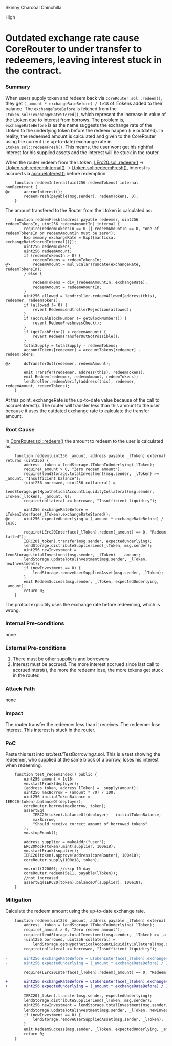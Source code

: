 Skinny Charcoal Chinchilla

High

# Outdated exchange rate cause CoreRouter to under transfer to redeemers, leaving interest stuck in the contract.

### Summary

When users supply token and redeem back via `CoreRouter.sol::redeem()`, they get `(_amount * exchangeRateBefore) / 1e18` of lTokens added to their balance. The `exchangeRateBefore` is fetched from the `Ltoken.sol::exchangeRateStored()`, which represent the increase in value of the Ltoken due to interest from borrows. The problem is, `exchangeRateBefore` is as the name suggests the exchange rate of the Ltoken to the underlying token before the redeem happen (i.e outdated). In reality, the redeemed amount is calculated and given to the CoreRouter using the current (i.e up-to-date) exchange rate in `Ltoken.sol::redeemFresh()`. This means, the user wont get his rightful interest for his supplied assets and the interest will be stuck in the router.

When the router redeem from the Ltoken, [LErc20.sol::redeem()](https://github.com/sherlock-audit/2025-05-lend-audit-contest/blob/713372a1ccd8090ead836ca6b1acf92e97de4679/Lend-V2/src/LErc20.sol#L64) -> [Ltoken.sol::redeemInternal()](https://github.com/sherlock-audit/2025-05-lend-audit-contest/blob/713372a1ccd8090ead836ca6b1acf92e97de4679/Lend-V2/src/LToken.sol#L454) -> [Ltoken.sol::redeemFresh()](https://github.com/sherlock-audit/2025-05-lend-audit-contest/blob/713372a1ccd8090ead836ca6b1acf92e97de4679/Lend-V2/src/LToken.sol#L457), interest is accrued via [accrueInterest()](https://github.com/sherlock-audit/2025-05-lend-audit-contest/blob/713372a1ccd8090ead836ca6b1acf92e97de4679/Lend-V2/src/LToken.sol#L324) before redemption.

```solidity 
    function redeemInternal(uint256 redeemTokens) internal nonReentrant { 
@>      accrueInterest();
        redeemFresh(payable(msg.sender), redeemTokens, 0);
    }
```
The amount transfered to the Router from the Ltoken is calculated as: 

```solidity 
    function redeemFresh(address payable redeemer, uint256 redeemTokensIn, uint256 redeemAmountIn) internal {
        require(redeemTokensIn == 0 || redeemAmountIn == 0, "one of redeemTokensIn or redeemAmountIn must be zero");
        Exp memory exchangeRate = Exp({mantissa: exchangeRateStoredInternal()});
        uint256 redeemTokens;
        uint256 redeemAmount;
        if (redeemTokensIn > 0) {
            redeemTokens = redeemTokensIn;
@>          redeemAmount = mul_ScalarTruncate(exchangeRate, redeemTokensIn);
        } else {

            redeemTokens = div_(redeemAmountIn, exchangeRate);
            redeemAmount = redeemAmountIn;
        }
        uint256 allowed = lendtroller.redeemAllowed(address(this), redeemer, redeemTokens);
        if (allowed != 0) {
            revert RedeemLendtrollerRejection(allowed);
        }
        if (accrualBlockNumber != getBlockNumber()) {
            revert RedeemFreshnessCheck();
        }
        if (getCashPrior() < redeemAmount) {
            revert RedeemTransferOutNotPossible();
        }
        totalSupply = totalSupply - redeemTokens;
        accountTokens[redeemer] = accountTokens[redeemer] - redeemTokens;

@>      doTransferOut(redeemer, redeemAmount);

        emit Transfer(redeemer, address(this), redeemTokens);
        emit Redeem(redeemer, redeemAmount, redeemTokens);
        lendtroller.redeemVerify(address(this), redeemer, redeemAmount, redeemTokens);
    }
```
At this point, exchangeRate is the up-to-date value because of the call to accrueInterest(). The router will transfer less than this amount to the user because it uses the outdated exchange rate to calculate the transfer amount.


### Root Cause

In [CoreRouter.sol::redeem()](https://github.com/sherlock-audit/2025-05-lend-audit-contest/blob/713372a1ccd8090ead836ca6b1acf92e97de4679/Lend-V2/src/LayerZero/CoreRouter.sol#L100) the amount to redeem to the user is calculated as: 

```solidity 
    function redeem(uint256 _amount, address payable _lToken) external returns (uint256) {
        address _token = lendStorage.lTokenToUnderlying(_lToken);
        require(_amount > 0, "Zero redeem amount");
        require(lendStorage.totalInvestment(msg.sender, _lToken) >= _amount, "Insufficient balance");
        (uint256 borrowed, uint256 collateral) =
            lendStorage.getHypotheticalAccountLiquidityCollateral(msg.sender, LToken(_lToken), _amount, 0);
        require(collateral >= borrowed, "Insufficient liquidity");

        uint256 exchangeRateBefore = LTokenInterface(_lToken).exchangeRateStored();
@>      uint256 expectedUnderlying = (_amount * exchangeRateBefore) / 1e18;

        require(LErc20Interface(_lToken).redeem(_amount) == 0, "Redeem failed"); 
        IERC20(_token).transfer(msg.sender, expectedUnderlying);
        lendStorage.distributeSupplierLend(_lToken, msg.sender);
        uint256 newInvestment = lendStorage.totalInvestment(msg.sender, _lToken) - _amount;
        lendStorage.updateTotalInvestment(msg.sender, _lToken, newInvestment);
        if (newInvestment == 0) {
            lendStorage.removeUserSuppliedAsset(msg.sender, _lToken);
        }
        emit RedeemSuccess(msg.sender, _lToken, expectedUnderlying, _amount);
        return 0;
    }
```

The protcol explicitily uses the exchange rate before redeeming, which is wrong. 

### Internal Pre-conditions

none

### External Pre-conditions

1. There must be other suppliers and borrowers 
2. Interest must be accrued. The more interest accrued since last call to accruedInterst(), the more the redeemr lose, the more tokens get stuck in the router. 


### Attack Path

none

### Impact


The router transfer the redeemer less than it receives. The redeemer lose interest. This interest is stuck in the router.

### PoC

Paste this test into src/test/TestBorrowing.t.sol. This is a test showing the redeemer, who supplied at the same block of a borrow, loses his interest when redeeming. 

```solidity 
    function test_redeemIndex() public {
        uint256 amount = 1e18;
        vm.startPrank(deployer);
        (address token, address lToken) = _supply(amount);
        uint256 maxBorrow = (amount * 70) / 100;
        uint256 initialTokenBalance = IERC20(token).balanceOf(deployer);
        coreRouter.borrow(maxBorrow, token);
        assertEq(
            IERC20(token).balanceOf(deployer) - initialTokenBalance,
            maxBorrow,
            "Should receive correct amount of borrowed tokens"
        );
        vm.stopPrank(); 

        address supplier = makeAddr("user");
        ERC20Mock(token).mint(supplier, 100e18);
        vm.startPrank(supplier);
        IERC20(token).approve(address(coreRouter), 100e18);
        coreRouter.supply(100e18, token);

        vm.roll(72000); //skip 10 day
        coreRouter.redeem(5e11, payable(lToken));
        //not increased
        assertEq(IERC20(token).balanceOf(supplier), 100e18);
    }
```


### Mitigation

Calculate the redeem amount using the up-to-date exchange rate. 

```diff
    function redeem(uint256 _amount, address payable _lToken) external returns (uint256) {
        address _token = lendStorage.lTokenToUnderlying(_lToken);
        require(_amount > 0, "Zero redeem amount");
        require(lendStorage.totalInvestment(msg.sender, _lToken) >= _amount, "Insufficient balance");
        (uint256 borrowed, uint256 collateral) =
            lendStorage.getHypotheticalAccountLiquidityCollateral(msg.sender, LToken(_lToken), _amount, 0);
        require(collateral >= borrowed, "Insufficient liquidity");

-       uint256 exchangeRateBefore = LTokenInterface(_lToken).exchangeRateStored();
-       uint256 expectedUnderlying = (_amount * exchangeRateBefore) / 1e18;

        require(LErc20Interface(_lToken).redeem(_amount) == 0, "Redeem failed");

+       uint256 exchangeRateBefore = LTokenInterface(_lToken).exchangeRateStored();
+       uint256 expectedUnderlying = (_amount * exchangeRateBefore) / 1e18;

        IERC20(_token).transfer(msg.sender, expectedUnderlying);
        lendStorage.distributeSupplierLend(_lToken, msg.sender);
        uint256 newInvestment = lendStorage.totalInvestment(msg.sender, _lToken) - _amount;
        lendStorage.updateTotalInvestment(msg.sender, _lToken, newInvestment);
        if (newInvestment == 0) {
            lendStorage.removeUserSuppliedAsset(msg.sender, _lToken);
        }
        emit RedeemSuccess(msg.sender, _lToken, expectedUnderlying, _amount);
        return 0;
    }
```